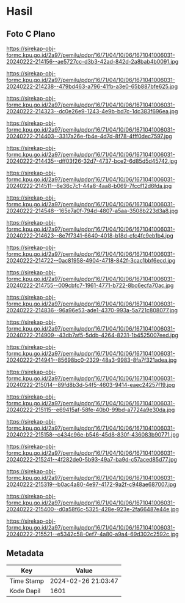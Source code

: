 # Hasil

## Foto C Plano

https://sirekap-obj-formc.kpu.go.id/2a97/pemilu/pdpr/16/71/04/10/06/1671041006031-20240222-214156--ae5727cc-d3b3-42ad-842d-2a8bab4b0091.jpg

https://sirekap-obj-formc.kpu.go.id/2a97/pemilu/pdpr/16/71/04/10/06/1671041006031-20240222-214238--479bd463-a796-41fb-a3e0-65b887bfe625.jpg

https://sirekap-obj-formc.kpu.go.id/2a97/pemilu/pdpr/16/71/04/10/06/1671041006031-20240222-214323--dc0e26e9-1243-4e9b-bd7c-1dc383f696ea.jpg

https://sirekap-obj-formc.kpu.go.id/2a97/pemilu/pdpr/16/71/04/10/06/1671041006031-20240222-214403--3317a26e-fb4e-4d7d-8f78-4fff0dec7597.jpg

https://sirekap-obj-formc.kpu.go.id/2a97/pemilu/pdpr/16/71/04/10/06/1671041006031-20240222-214435--dff03f26-32d7-4737-bce2-6d85d5d45742.jpg

https://sirekap-obj-formc.kpu.go.id/2a97/pemilu/pdpr/16/71/04/10/06/1671041006031-20240222-214511--6e36c7c1-44a8-4aa8-b069-7fccf12d6fda.jpg

https://sirekap-obj-formc.kpu.go.id/2a97/pemilu/pdpr/16/71/04/10/06/1671041006031-20240222-214548--165e7a0f-794d-4807-a5aa-3508b223d3a8.jpg

https://sirekap-obj-formc.kpu.go.id/2a97/pemilu/pdpr/16/71/04/10/06/1671041006031-20240222-214623--8e7f7341-6640-4018-b18d-cfc4fc9eb1b4.jpg

https://sirekap-obj-formc.kpu.go.id/2a97/pemilu/pdpr/16/71/04/10/06/1671041006031-20240222-214722--0ac81958-4904-4718-842f-3cac1bbf6ecd.jpg

https://sirekap-obj-formc.kpu.go.id/2a97/pemilu/pdpr/16/71/04/10/06/1671041006031-20240222-214755--009cbfc7-1961-4771-b722-8bc6ecfa70ac.jpg

https://sirekap-obj-formc.kpu.go.id/2a97/pemilu/pdpr/16/71/04/10/06/1671041006031-20240222-214836--96a96e53-ade1-4370-993a-5a721c808077.jpg

https://sirekap-obj-formc.kpu.go.id/2a97/pemilu/pdpr/16/71/04/10/06/1671041006031-20240222-214909--43db7af5-5ddb-4264-8231-1b4525007eed.jpg

https://sirekap-obj-formc.kpu.go.id/2a97/pemilu/pdpr/16/71/04/10/06/1671041006031-20240222-214941--85698bc0-2329-48a3-9983-8fa7f321adea.jpg

https://sirekap-obj-formc.kpu.go.id/2a97/pemilu/pdpr/16/71/04/10/06/1671041006031-20240222-215014--89fd8b3d-54f5-4603-9414-eaec24257f19.jpg

https://sirekap-obj-formc.kpu.go.id/2a97/pemilu/pdpr/16/71/04/10/06/1671041006031-20240222-215115--e69415af-58fe-40b0-99bd-a7724a9e30da.jpg

https://sirekap-obj-formc.kpu.go.id/2a97/pemilu/pdpr/16/71/04/10/06/1671041006031-20240222-215158--c434c96e-b546-45d8-830f-436083b90771.jpg

https://sirekap-obj-formc.kpu.go.id/2a97/pemilu/pdpr/16/71/04/10/06/1671041006031-20240222-215241--4f282de0-5b93-49a7-ba9d-c57aced85d77.jpg

https://sirekap-obj-formc.kpu.go.id/2a97/pemilu/pdpr/16/71/04/10/06/1671041006031-20240222-215319--b0ac4a80-4e97-4172-9a2f-c948ae687007.jpg

https://sirekap-obj-formc.kpu.go.id/2a97/pemilu/pdpr/16/71/04/10/06/1671041006031-20240222-215400--d0a58f6c-5325-428e-923e-2fa66487e44e.jpg

https://sirekap-obj-formc.kpu.go.id/2a97/pemilu/pdpr/16/71/04/10/06/1671041006031-20240222-215521--e5342c58-0ef7-4a80-a9a4-69d302c2592c.jpg


## Metadata

| Key        | Value               |
| ---------- | ------------------- |
| Time Stamp | 2024-02-26 21:03:47 |
| Kode Dapil | 1601                |



